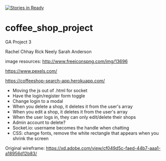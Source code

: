 [![Stories in Ready](https://badge.waffle.io/rachelchhay/coffee_shop_project.png?label=ready&title=Ready)](https://waffle.io/rachelchhay/coffee_shop_project?utm_source=badge)
# coffee_shop_project
GA Project 3

Rachel Chhay
Rick Neely
Sarah Anderson

image resources:
http://www.freeiconspng.com/img/13696

https://www.pexels.com/

https://coffeeshop-search-app.herokuapp.com/

- Moving the js out of .html for socket
- Have the login/register form toggle
- Change login to a modal
- When you delete a shop, it deletes it from the user's array
- When you edit a shop, it deletes it from the user's array
- When the user logs in, they can only edit/delete their shops
- Admin account to delete?
- Socket.io: username becomes the handle when chatting
- CSS: change fonts, remove the white rectangle that appears when you shrink the screen

Original wireframe: https://xd.adobe.com/view/cf049d5c-faed-44b7-aaa1-a18956d12b83/
